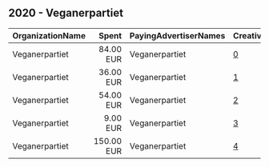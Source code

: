 ## 2020 - Veganerpartiet 
|OrganizationName|Spent|PayingAdvertiserNames|CreativeUrls|Impressions|Genders|AgeBrackets|CountryCodes|BillingAddresses|CandidateBallotInformation|
|:---|---:|:---|:---|---:|:---|:---|:---|:---|:---|
|Veganerpartiet|84.00 EUR|Veganerpartiet|[0](https://www.snap.com/political-ads/asset/e42ea840304cadc672d430ed5d3fcb0861504747476fcd7c066fc4af90ee3a87?mediaType=jpeg)|43,575|FEMALE|18+|denmark|DK|GIV OS EN UNDERSKRIFT|
|Veganerpartiet|36.00 EUR|Veganerpartiet|[1](https://www.snap.com/political-ads/asset/d2433864ed65ba7062291719af62aab80e6dff9812ae5aacfc8814659f104ca0?mediaType=png)|22,054|FEMALE|18-25|denmark|DK|Veganerpartiet|
|Veganerpartiet|54.00 EUR|Veganerpartiet|[2](https://www.snap.com/political-ads/asset/b9a84b327a4c2d1ffb66891c4651706932adde322775aa13d7945e6484bf50e0?mediaType=png)|34,521|FEMALE|18-25|denmark|DK|Veganerpartiet|
|Veganerpartiet|9.00 EUR|Veganerpartiet|[3](https://www.snap.com/political-ads/asset/e42ea840304cadc672d430ed5d3fcb0861504747476fcd7c066fc4af90ee3a87?mediaType=jpeg)|4,768|FEMALE|18+|denmark|DK|GIV OS EN UNDERSKRIFT|
|Veganerpartiet|150.00 EUR|Veganerpartiet|[4](https://www.snap.com/political-ads/asset/e42ea840304cadc672d430ed5d3fcb0861504747476fcd7c066fc4af90ee3a87?mediaType=jpeg)|75,542|FEMALE|18+|denmark|DK|GIV OS EN UNDERSKRIFT|
